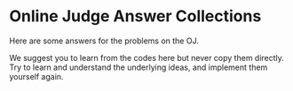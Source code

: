 # Online Judge Answer Collections

Here are some answers for the problems on the OJ.

We suggest you to learn from the codes here but never copy them directly. Try to learn and understand the underlying ideas, and implement them yourself again.